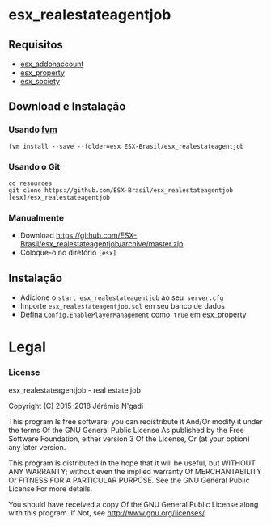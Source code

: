 # esx_realestateagentjob

## Requisitos
- [esx_addonaccount](https://github.com/ESX-Brasil/esx_addonaccount)
- [esx_property](https://github.com/ESX-Brasil/esx_property)
- [esx_society](https://github.com/ESX-Brasil/esx_society)

## Download e Instalação

### Usando [fvm](https://github.com/qlaffont/fvm-installer)
```
fvm install --save --folder=esx ESX-Brasil/esx_realestateagentjob
```

### Usando o Git
```
cd resources
git clone https://github.com/ESX-Brasil/esx_realestateagentjob [esx]/esx_realestateagentjob
```

### Manualmente
- Download https://github.com/ESX-Brasil/esx_realestateagentjob/archive/master.zip
- Coloque-o no diretório `[esx]`

## Instalação
- Adicione o `start esx_realestateagentjob` ao seu` server.cfg`
- Importe `esx_realestateagentjob.sql` em seu banco de dados
- Defina `Config.EnablePlayerManagement` como` true` em esx_property

# Legal
### License
esx_realestateagentjob - real estate job

Copyright (C) 2015-2018 Jérémie N'gadi

This program Is free software: you can redistribute it And/Or modify it under the terms Of the GNU General Public License As published by the Free Software Foundation, either version 3 Of the License, Or (at your option) any later version.

This program Is distributed In the hope that it will be useful, but WITHOUT ANY WARRANTY; without even the implied warranty Of MERCHANTABILITY Or FITNESS FOR A PARTICULAR PURPOSE. See the GNU General Public License For more details.

You should have received a copy Of the GNU General Public License along with this program. If Not, see http://www.gnu.org/licenses/.
